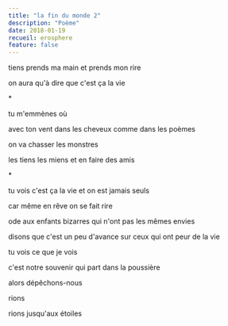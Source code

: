 ```yaml
---
title: "la fin du monde 2"
description: "Poème"
date: 2018-01-19
recueil: erosphere
feature: false
---
```


tiens prends ma main
et prends mon rire

on aura qu'à dire que c'est ça
la vie

\*

tu m'emmènes où

avec ton vent dans les cheveux
comme dans les poèmes

on va chasser les monstres

les tiens les miens
et en faire des amis

\*

tu vois c'est ça la vie
et on est jamais seuls

car même en rêve on se fait rire

ode aux enfants bizarres
qui n'ont pas les mêmes envies

disons que c'est un peu d'avance
sur ceux qui ont peur de la vie

tu vois ce que je vois

c'est notre souvenir
qui part dans la poussière

alors dépêchons-nous

rions

rions jusqu'aux étoiles
